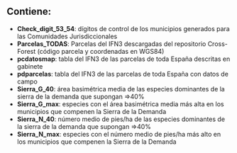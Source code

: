 ## Contiene:
- **Check_digit_53_54**: dígitos de control de los municipios generados para las Comunidades Jurisdiccionales
- **Parcelas_TODAS**: Parcelas del IFN3 descargadas del repositorio Cross-Forest (código parcela y coordenadas en WGS84)
- **pcdatosmap**: tabla del IFN3 de las parcelas de toda España descritas en gabinete
- **pdparcelas**: tabla del IFN3 de las parcelas de toda España con datos de campo
- **Sierra_G_40**: área basimétrica media de las especies dominantes de la sierra de la demanda que supongan =>40% 
- **Sierra_G_max**: especies con el área basimétrica media más alta en los municipios que compenen la Sierra de la Demanda
- **Sierra_N_40**: número medio de pies/ha de las especies dominantes de la sierra de la demanda que supongan =>40% 
- **Sierra_N_max**: especies con el número medio de pies/ha más alto en los municipios que compenen la Sierra de la Demanda
